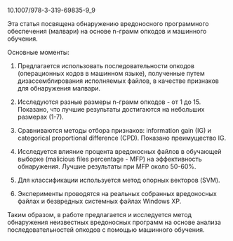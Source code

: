 10.1007/978-3-319-69835-9_9


Эта статья посвящена обнаружению вредоносного программного обеспечения (малвари) на основе n-грамм опкодов и машинного обучения.

Основные моменты:

1. Предлагается использовать последовательности опкодов (операционных кодов в машинном языке), полученные путем дизассемблирования исполняемых файлов, в качестве признаков для обнаружения малвари. 

2. Исследуются разные размеры n-грамм опкодов - от 1 до 15. Показано, что лучшие результаты достигаются на небольших размерах (1-7).

3. Сравниваются методы отбора признаков: information gain (IG) и categorical proportional difference (CPD). Показано преимущество IG.

4. Исследуется влияние процента вредоносных файлов в обучающей выборке (malicious files percentage - MFP) на эффективность обнаружения. Лучшие результаты при MFP около 50-60%.

5. Для классификации используется метод опорных векторов (SVM).

6. Эксперименты проводятся на реальных собранных вредоносных файлах и безвредных системных файлах Windows XP.

Таким образом, в работе предлагается и исследуется метод обнаружения неизвестных вредоносных программ на основе анализа последовательностей опкодов с помощью машинного обучения.
